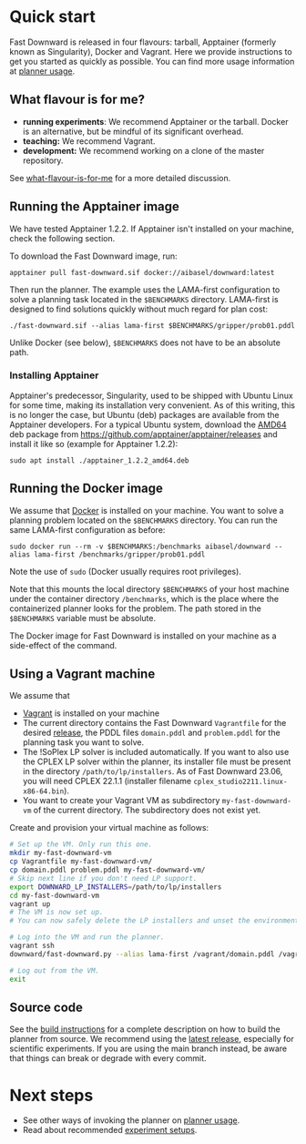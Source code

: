 # Quick start

Fast Downward is released in four flavours: tarball, Apptainer (formerly
known as Singularity), Docker and Vagrant. Here we provide instructions
to get you started as quickly as possible. You can find more usage
information at [planner usage](../planner-usage).

## What flavour is for me?

-   **running experiments**: We recommend Apptainer or the tarball.
    Docker is an alternative, but be mindful of its significant
    overhead.
-   **teaching:** We recommend Vagrant.
-   **development:** We recommend working on a clone of the master
    repository.

See [what-flavour-is-for-me](../what-flavour-is-for-me) for a more
detailed discussion.

## Running the Apptainer image

We have tested Apptainer 1.2.2. If Apptainer isn't installed on your
machine, check the following section.

To download the Fast Downward image, run:

    apptainer pull fast-downward.sif docker://aibasel/downward:latest

Then run the planner. The example uses the LAMA-first configuration to
solve a planning task located in the `$BENCHMARKS` directory.
LAMA-first is designed to find solutions quickly without much regard for
plan cost:

    ./fast-downward.sif --alias lama-first $BENCHMARKS/gripper/prob01.pddl

Unlike Docker (see below), `$BENCHMARKS` does not have to be an
absolute path.

### Installing Apptainer

Apptainer's predecessor, Singularity, used to be shipped with Ubuntu
Linux for some time, making its installation very convenient. As of this
writing, this is no longer the case, but Ubuntu (deb) packages are
available from the Apptainer developers. For a typical Ubuntu system,
download the [AMD64](AMD64 "wikilink") deb package from
<https://github.com/apptainer/apptainer/releases> and install it like so
(example for Apptainer 1.2.2):

    sudo apt install ./apptainer_1.2.2_amd64.deb

## Running the Docker image

We assume that [Docker](https://docs.docker.com/get-docker/ "wikilink")
is installed on your machine. You want to solve a planning problem
located on the `$BENCHMARKS` directory. You can run the same
LAMA-first configuration as before:

    sudo docker run --rm -v $BENCHMARKS:/benchmarks aibasel/downward --alias lama-first /benchmarks/gripper/prob01.pddl

Note the use of `sudo` (Docker usually requires root privileges).

Note that this mounts the local directory `$BENCHMARKS` of your host
machine under the container directory `/benchmarks`, which is the
place where the containerized planner looks for the problem. The path
stored in the `$BENCHMARKS` variable must be absolute.

The Docker image for Fast Downward is installed on your machine as a
side-effect of the command.

## Using a Vagrant machine

We assume that

-   [Vagrant](https://www.vagrantup.com/ "wikilink") is installed on
    your machine
-   The current directory contains the Fast Downward `Vagrantfile` for
    the desired [release](Releases "wikilink"), the PDDL files
    `domain.pddl` and `problem.pddl` for the planning task you want
    to solve.
-   The !SoPlex LP solver is included automatically. If you want to also
    use the CPLEX LP solver within the planner, its installer file must
    be present in the directory `/path/to/lp/installers`. As of Fast
    Downward 23.06, you will need CPLEX 22.1.1 (installer filename
    `cplex_studio2211.linux-x86-64.bin`).
-   You want to create your Vagrant VM as subdirectory
    `my-fast-downward-vm` of the current directory. The subdirectory
    does not exist yet.

Create and provision your virtual machine as follows:

``` bash
# Set up the VM. Only run this one.
mkdir my-fast-downward-vm
cp Vagrantfile my-fast-downward-vm/
cp domain.pddl problem.pddl my-fast-downward-vm/
# Skip next line if you don't need LP support.
export DOWNWARD_LP_INSTALLERS=/path/to/lp/installers
cd my-fast-downward-vm
vagrant up
# The VM is now set up.
# You can now safely delete the LP installers and unset the environment variable.

# Log into the VM and run the planner.
vagrant ssh
downward/fast-downward.py --alias lama-first /vagrant/domain.pddl /vagrant/problem.pddl

# Log out from the VM.
exit
```

## Source code

See the [build
instructions](https://github.com/aibasel/downward/blob/main/BUILD.md "wikilink")
for a complete description on how to build the planner from source. We
recommend using the [latest release](../../releases), especially
for scientific experiments. If you are using the main branch instead, be
aware that things can break or degrade with every commit.

# Next steps

-   See other ways of invoking the planner on
    [planner usage](../planner-usage).
-   Read about recommended [experiment
    setups](https://github.com/aibasel/downward#scientific-experiments).
